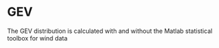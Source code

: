 # GEV
The GEV distribution is calculated with and without the Matlab statistical toolbox for wind data
